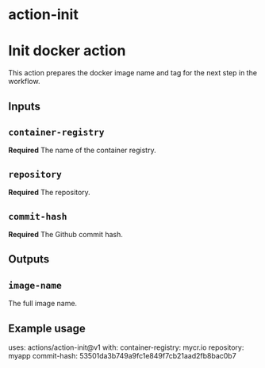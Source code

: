 # action-init

# Init docker action

This action prepares the docker image name and tag for the next step in the workflow.

## Inputs

## `container-registry`

**Required** The name of the container registry.

## `repository`

**Required** The repository.

## `commit-hash`

**Required** The Github commit hash.

## Outputs

## `image-name`

The full image name.

## Example usage

uses: actions/action-init@v1
with:
  container-registry: mycr.io
  repository: myapp
  commit-hash: 53501da3b749a9fc1e849f7cb21aad2fb8bac0b7